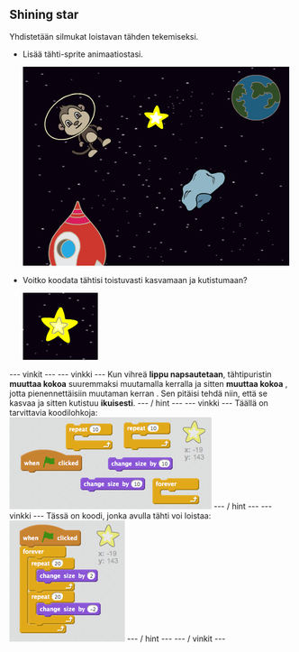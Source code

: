 ## Shining star

Yhdistetään silmukat loistavan tähden tekemiseksi.

+ Lisää tähti-sprite animaatiostasi.
    
    ![Tähtireunuksen lisääminen](images/space-star-sprite.png)

+ Voitko koodata tähtisi toistuvasti kasvamaan ja kutistumaan?
    
    ![Testaa loistava tähti](images/space-star-test.png)

\--- vinkit \--- \--- vinkki \--- Kun vihreä **lippu napsautetaan**, tähtipuristin **muuttaa kokoa** suuremmaksi muutamalla kerralla ja sitten **muuttaa kokoa** , jotta pienennettäisiin muutaman kerran . Sen pitäisi tehdä niin, että se kasvaa ja sitten kutistuu **ikuisesti**. \--- / hint \--- \--- vinkki \--- Täällä on tarvittavia koodilohkoja: ![Blocks for a shining star](images/space-star-blocks.png) \--- / hint \--- \--- vinkki \--- Tässä on koodi, jonka avulla tähti voi loistaa: ![Code for a shining star](images/space-star-code.png) \--- / hint \--- \--- / vinkit \---